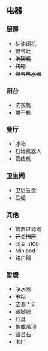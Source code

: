 ## 电器

### 厨房

- 抽油烟机
- 燃气灶
- ~~洗碗机~~
- ~~烤箱~~
- ~~燃气热水器~~

### 阳台

- 洗衣机
- 烘干机

### 餐厅

- 冰箱
- 扫地机器人
- 管线机

### 卫生间

- 卫浴五金
- 马桶

### 其他

- 前置过滤器
- ~~开关插座~~
- 网关 n100
- Minipod
- 路由器

### 暂缓

- 净水器
- 电视
- 空调 \* 3
- 踢脚线
- 灯具
- 集成吊顶
- 窗台石
- 木门
